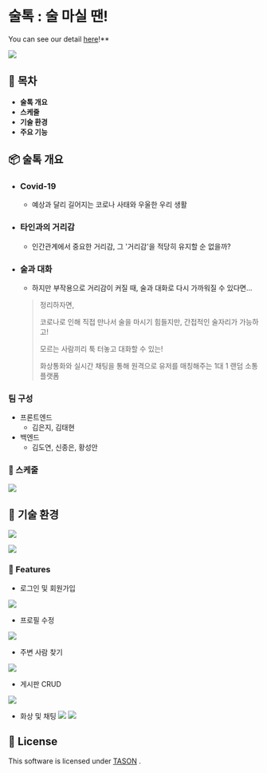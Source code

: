 # 술톡 : 술 마실 땐!

You can see our detail [here](https://github.com/kimth1113/SulTalk)!**

![](https://images.velog.io/images/kimth1113/post/5cf871bd-48e1-4e96-b5f9-27a1df4440a7/image.png)

## 🚩 목차

- **술톡 개요**
- **스케줄**
- **기술 환경**
- **주요 기능**

## 📦 술톡 개요

- ### Covid-19

  - 예상과 달리 길어지는 코로나 사태와 우울한 우리 생활

- ### 타인과의 거리감

  - 인간관계에서 중요한 거리감, 그 '거리감'을 적당히 유지할 순 없을까?

- ### 술과 대화

  - 하지만 부작용으로 거리감이 커질 때, 술과 대화로 다시 가까워질 수 있다면...

  >정리하자면,
  >
  >코로나로 인해 직접 만나서 술을 마시기 힘들지만, 간접적인 술자리가 가능하고!
  >
  >모르는 사람끼리 툭 터놓고 대화할 수 있는!
  >
  >화상통화와 실시간 채팅을 통해 원격으로 유저를 매칭해주는 1대 1 랜덤 소통 플랫폼

### 팀 구성
- 프론트엔드
	- 김은지, 김태현
- 백엔드
	- 김도연, 신종은, 황성안
### 🏃 스케줄

![](https://images.velog.io/images/kimth1113/post/d45f9a2e-85af-4bd8-86c7-b793da8cf57e/image.png)


## 🔧 기술 환경

![](https://images.velog.io/images/kimth1113/post/d7858211-4357-4218-a2a4-85523641c511/image.png)

![](https://images.velog.io/images/kimth1113/post/6688e1dd-da6d-4390-a908-d9acde866c35/image.png)

### 🎨 Features

- 로그인 및 회원가입

![](https://images.velog.io/images/kimth1113/post/022ee4a8-4171-4279-8ba6-eba5bfcd4e42/ezgif.com-gif-maker%20(7).gif)

- 프로필 수정

![](https://images.velog.io/images/kimth1113/post/95b0bdbf-966c-456b-910c-6fe140c52c16/ezgif.com-gif-maker%20(8).gif)

- 주변 사람 찾기

![](https://images.velog.io/images/kimth1113/post/089fd067-c6f6-41f2-a3c6-02002cb7ad50/ezgif.com-gif-maker%20(9).gif)

- 게시판 CRUD

![](https://images.velog.io/images/kimth1113/post/915f1e51-65f1-457c-a883-2dea207f6c88/ezgif.com-gif-maker%20(12).gif)

- 화상 및 채팅
![](https://images.velog.io/images/kimth1113/post/9acde8f0-b619-4067-b435-9d0e4a9318dc/ezgif.com-gif-maker%20(10).gif)
![](https://images.velog.io/images/kimth1113/post/164fe9a2-d46f-4269-903a-e6189a19e739/ezgif.com-gif-maker%20(11).gif)


## 📜 License

This software is licensed under [TASON](https://github.com/kimth1113) .

